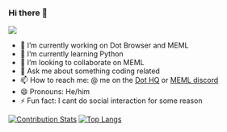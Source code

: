 ### Hi there 👋
![](https://komarev.com/ghpvc/?username=trickypr&style=flat-square)

- 🔭 I’m currently working on Dot Browser and MEML
- 🌱 I’m currently learning Python
- 👯 I’m looking to collaborate on MEML
- 💬 Ask me about something coding related
- 📫 How to reach me: @ me on the [Dot HQ](https://dothq.link/dsc) or [MEML discord](https://discord.gg/UPQW9juP5Z)
- 😄 Pronouns: He/him
- ⚡ Fun fact: I cant do social interaction for some reason

[![Contribution Stats](https://github-contribution-stats.vercel.app/api/?username=trickypr)](https://github.com/LordDashMe/github-contribution-stats/)
[![Top Langs](https://github-readme-stats.vercel.app/api/wakatime?username=trickypr&layout=compact&langs_count=8)](https://github.com/anuraghazra/github-readme-stats)
